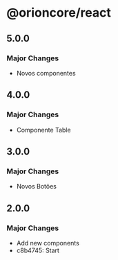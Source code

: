 # @orioncore/react

## 5.0.0

### Major Changes

- Novos componentes

## 4.0.0

### Major Changes

- Componente Table

## 3.0.0

### Major Changes

- Novos Botões

## 2.0.0

### Major Changes

- Add new components
- c8b4745: Start
